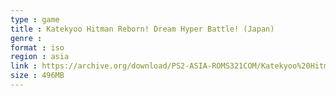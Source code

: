 ```yaml
---
type : game
title : Katekyoo Hitman Reborn! Dream Hyper Battle! (Japan)
genre : 
format : iso
region : asia
link : https://archive.org/download/PS2-ASIA-ROMS321COM/Katekyoo%20Hitman%20Reborn%21%20Dream%20Hyper%20Battle%21%20%28Japan%29.7z
size : 496MB
---
```

